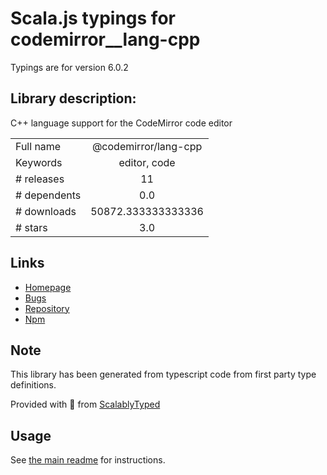 
# Scala.js typings for codemirror__lang-cpp

Typings are for version 6.0.2

## Library description:
C++ language support for the CodeMirror code editor

|                    |                 |
| ------------------ | :-------------: |
| Full name          | @codemirror/lang-cpp |
| Keywords           | editor, code |
| # releases         | 11 |
| # dependents       | 0.0 |
| # downloads        | 50872.333333333336 |
| # stars            | 3.0 |

## Links
- [Homepage](https://github.com/codemirror/lang-cpp#readme)
- [Bugs](https://github.com/codemirror/lang-cpp/issues)
- [Repository](https://github.com/codemirror/lang-cpp)
- [Npm](https://www.npmjs.com/package/%40codemirror%2Flang-cpp)
    


## Note
This library has been generated from typescript code from first party type definitions.

Provided with :purple_heart: from [ScalablyTyped](https://github.com/oyvindberg/ScalablyTyped)

## Usage
See [the main readme](../../readme.md) for instructions.


